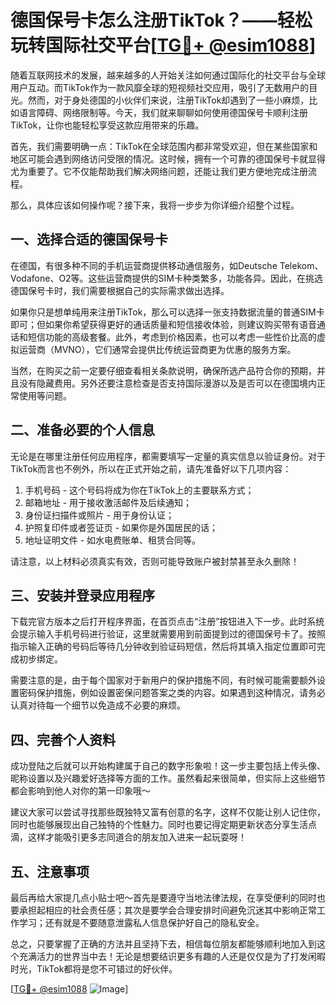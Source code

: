 # 德国保号卡怎么注册TikTok？——轻松玩转国际社交平台[[TG💪+ @esim1088](https://t.me/s/esim1088)]

随着互联网技术的发展，越来越多的人开始关注如何通过国际化的社交平台与全球用户互动。而TikTok作为一款风靡全球的短视频社交应用，吸引了无数用户的目光。然而，对于身处德国的小伙伴们来说，注册TikTok却遇到了一些小麻烦，比如语言障碍、网络限制等。今天，我们就来聊聊如何使用德国保号卡顺利注册TikTok，让你也能轻松享受这款应用带来的乐趣。

首先，我们需要明确一点：TikTok在全球范围内都非常受欢迎，但在某些国家和地区可能会遇到网络访问受限的情况。这时候，拥有一个可靠的德国保号卡就显得尤为重要了。它不仅能帮助我们解决网络问题，还能让我们更方便地完成注册流程。

那么，具体应该如何操作呢？接下来，我将一步步为你详细介绍整个过程。

## 一、选择合适的德国保号卡

在德国，有很多种不同的手机运营商提供移动通信服务，如Deutsche Telekom、Vodafone、O2等。这些运营商提供的SIM卡种类繁多，功能各异。因此，在挑选德国保号卡时，我们需要根据自己的实际需求做出选择。

如果你只是想单纯用来注册TikTok，那么可以选择一张支持数据流量的普通SIM卡即可；但如果你希望获得更好的通话质量和短信接收体验，则建议购买带有语音通话和短信功能的高级套餐。此外，考虑到价格因素，也可以考虑一些性价比高的虚拟运营商（MVNO），它们通常会提供比传统运营商更为优惠的服务方案。

当然，在购买之前一定要仔细查看相关条款说明，确保所选产品符合你的预期，并且没有隐藏费用。另外还要注意检查是否支持国际漫游以及是否可以在德国境内正常使用等问题。

## 二、准备必要的个人信息

无论是在哪里注册任何应用程序，都需要填写一定量的真实信息以验证身份。对于TikTok而言也不例外，所以在正式开始之前，请先准备好以下几项内容：

1. 手机号码 - 这个号码将成为你在TikTok上的主要联系方式；
2. 邮箱地址 - 用于接收激活邮件及后续通知；
3. 身份证扫描件或照片 - 用于身份认证；
4. 护照复印件或者签证页 - 如果你是外国居民的话；
5. 地址证明文件 - 如水电费账单、租赁合同等。

请注意，以上材料必须真实有效，否则可能导致账户被封禁甚至永久删除！

## 三、安装并登录应用程序

下载完官方版本之后打开程序界面，在首页点击“注册”按钮进入下一步。此时系统会提示输入手机号码进行验证，这里就需要用到前面提到过的德国保号卡了。按照指示输入正确的号码后等待几分钟收到验证码短信，然后将其填入指定位置即可完成初步绑定。

需要注意的是，由于每个国家对于新用户的保护措施不同，有时候可能需要额外设置密码保护措施，例如设置密保问题答案之类的内容。如果遇到这种情况，请务必认真对待每一个细节以免造成不必要的麻烦。

## 四、完善个人资料

成功登陆之后就可以开始构建属于自己的数字形象啦！这一步主要包括上传头像、昵称设置以及兴趣爱好选择等方面的工作。虽然看起来很简单，但实际上这些细节都会影响到他人对你的第一印象哦～

建议大家可以尝试寻找那些既独特又富有创意的名字，这样不仅能让别人记住你，同时也能够展现出自己独特的个性魅力。同时也要记得定期更新状态分享生活点滴，这样才能吸引更多志同道合的朋友加入进来一起玩耍呀！

## 五、注意事项

最后再给大家提几点小贴士吧～首先是要遵守当地法律法规，在享受便利的同时也要承担起相应的社会责任感；其次是要学会合理安排时间避免沉迷其中影响正常工作学习；还有就是不要随意泄露私人信息保护好自己的隐私安全。

总之，只要掌握了正确的方法并且坚持下去，相信每位朋友都能够顺利地加入到这个充满活力的世界当中去！无论是想要结识更多有趣的人还是仅仅是为了打发闲暇时光，TikTok都将是您不可错过的好伙伴。

[[TG💪+ @esim1088](https://t.me/s/esim1088) ![Image](https://i.postimg.cc/4NQfJmqS/Snipaste-2025-05-13-00-14-12.png)]